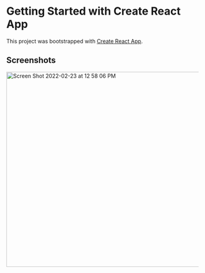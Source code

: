 # Getting Started with Create React App

This project was bootstrapped with [Create React App](https://github.com/facebook/create-react-app).

## Screenshots

<img width="511" alt="Screen Shot 2022-02-23 at 12 58 06 PM" src="https://user-images.githubusercontent.com/7098417/155388553-29612861-12df-410c-ad60-72f6e13a4d3c.png">

